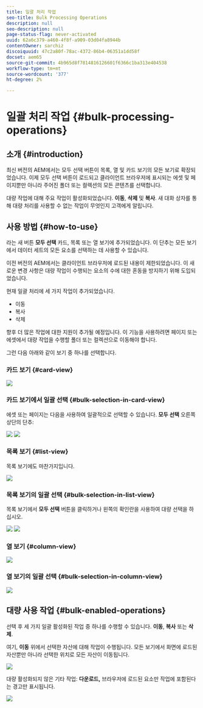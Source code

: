 ```yaml
---
title: 일괄 처리 작업
seo-title: Bulk Processing Operations
description: null
seo-description: null
page-status-flag: never-activated
uuid: 62a6c379-a460-4f8f-a909-03d04fa8944b
contentOwner: sarchiz
discoiquuid: 47c2a80f-78ac-4372-86b4-06351a1dd58f
docset: aem65
source-git-commit: 4b965d8f7814816126601f6366c1ba313e404538
workflow-type: tm+mt
source-wordcount: '377'
ht-degree: 2%

---
```



# 일괄 처리 작업 {#bulk-processing-operations}

## 소개 {#introduction}

최신 버전의 AEM에서는 모두 선택 버튼이 목록, 열 및 카드 보기의 모든 보기로 확장되었습니다. 이제 모두 선택 버튼이 로드되고 클라이언트 브라우저에 표시되는 에셋 및 페이지뿐만 아니라 주어진 폴더 또는 컬렉션의 모든 콘텐츠를 선택합니다.

대량 작업에 대해 주요 작업이 활성화되었습니다. **이동**, **삭제** 및 **복사**. 새 대화 상자를 통해 대량 처리를 사용할 수 없는 작업이 무엇인지 고객에게 알립니다.

## 사용 방법 {#how-to-use}

라는 새 버튼 **모두 선택** 카드, 목록 또는 열 보기에 추가되었습니다. 이 단추는 모든 보기에서 데이터 세트의 모든 요소를 선택하는 데 사용할 수 있습니다.

이전 버전의 AEM에서는 클라이언트 브라우저에 로드된 내용이 제한되었습니다. 이 새로운 변경 사항은 대량 작업이 수행되는 요소의 수에 대한 혼동을 방지하기 위해 도입되었습니다.

현재 일괄 처리에 세 가지 작업이 추가되었습니다.

* 이동
* 복사
* 삭제

향후 더 많은 작업에 대한 지원이 추가될 예정입니다.
이 기능을 사용하려면 페이지 또는 에셋에서 대량 작업을 수행할 폴더 또는 컬렉션으로 이동해야 합니다.

그런 다음 아래와 같이 보기 중 하나를 선택합니다.

### 카드 보기 {#card-view}

![](assets/unu.png)

### 카드 보기에서 일괄 선택 {#bulk-selection-in-card-view}

에셋 또는 페이지는 다음을 사용하여 일괄적으로 선택할 수 있습니다. **모두 선택** 오른쪽 상단의 단추:

![](assets/doi.png) ![](assets/trei.png)

### 목록 보기 {#list-view}

목록 보기에도 마찬가지입니다.

![](assets/patru_modified.png)

### 목록 보기의 일괄 선택 {#bulk-selection-in-list-view}

목록 보기에서 **모두 선택** 버튼을 클릭하거나 왼쪽의 확인란을 사용하여 대량 선택을 하십시오.

![](assets/cinci.png) ![](assets/sase.png)

### 열 보기 {#column-view}

![](assets/sapte.png)

### 열 보기의 일괄 선택 {#bulk-selection-in-column-view}

![](assets/opt.png)

## 대량 사용 작업 {#bulk-enabled-operations}

선택 후 세 가지 일괄 활성화된 작업 중 하나를 수행할 수 있습니다. **이동**, **복사** 또는 **삭제**.

여기, **이동** 위에서 선택한 자산에 대해 작업이 수행됩니다. 모든 보기에서 화면에 로드된 자산뿐만 아니라 선택한 위치로 모든 자산이 이동됩니다.

![](assets/noua.png)

대량 활성화되지 않은 기타 작업: **다운로드,** 브라우저에 로드된 요소만 작업에 포함된다는 경고만 표시됩니다.

![](assets/zece.png)
